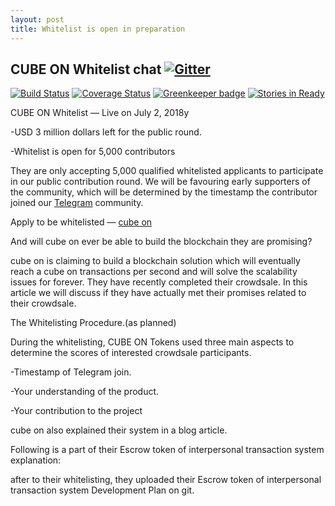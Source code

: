 ```yaml
---
layout: post
title: Whitelist is open in preparation 
---
```

## CUBE ON Whitelist  chat [![Gitter](https://badges.gitter.im/Join%20Chat.svg)](https://gitter.im/wooriapt?utm_source=share-link&utm_medium=link&utm_campaign=share-link)

[![Build Status](https://circleci.com/gh/MetaMask/metamask-extension.svg?style=shield&circle-token=a1ddcf3cd38e29267f254c9c59d556d513e3a1fd)](https://circleci.com/gh/MetaMask/metamask-extension) [![Coverage Status](https://coveralls.io/repos/github/MetaMask/metamask-extension/badge.svg?branch=master)](https://coveralls.io/github/MetaMask/metamask-extension?branch=master) [![Greenkeeper badge](https://badges.greenkeeper.io/MetaMask/metamask-extension.svg)](https://greenkeeper.io/) [![Stories in Ready](https://badge.waffle.io/MetaMask/metamask-extension.png?label=in%20progress&title=waffle.io)](https://waffle.io/MetaMask/metamask-extension)


CUBE ON Whitelist — Live on July 2, 2018y

-USD 3 million dollars left for the public round.

-Whitelist is open for 5,000 contributors

They are only accepting 5,000 qualified whitelisted applicants to participate in our public contribution round. 
We will be favouring early supporters of the community, which will be determined by the timestamp the contributor 
joined our [Telegram](https://t.me/cubeon) community.


Apply to be whitelisted — [cube on](http://cubeon.co.in)


And will cube on ever be able to build the blockchain they are promising?

cube on is claiming to build a blockchain solution which will eventually reach a cube on transactions per second and will solve the scalability issues for forever. 
They have recently completed their crowdsale. 
In this article we will discuss if they have actually met their promises related to their crowdsale.

The Whitelisting Procedure.(as planned)

During the whitelisting, CUBE ON Tokens used three main aspects to determine the scores of interested crowdsale participants.
 
 
-Timestamp of Telegram join.

-Your understanding of the product.

-Your contribution to the project
    

cube on also explained their system in a blog article.
 
Following is a part of their Escrow token of interpersonal transaction system explanation:


after to their whitelisting, 
they uploaded their Escrow token of interpersonal transaction system Development Plan on git.

